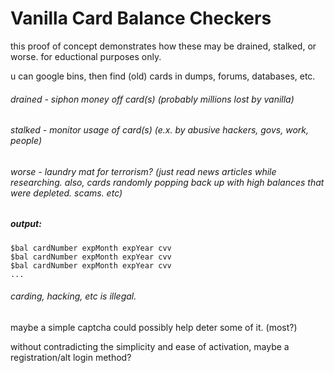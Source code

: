 # Vanilla Card Balance Checkers

this proof of concept demonstrates how these may be drained, stalked, or worse. for eductional purposes only.

u can google bins, then find (old) cards in dumps, forums, databases, etc.

###### drained - siphon money off card(s) (probably millions lost by vanilla)

###### stalked - monitor usage of card(s) (e.x. by abusive hackers, govs, work, people)

###### worse - laundry mat for terrorism? (just read news articles while researching. also, cards randomly popping back up with high balances that were depleted. scams. etc)

##### output:
```
$bal cardNumber expMonth expYear cvv
$bal cardNumber expMonth expYear cvv
$bal cardNumber expMonth expYear cvv
...
```
###### carding, hacking, etc is illegal.

maybe a simple captcha could possibly help deter some of it. (most?)

without contradicting the simplicity and ease of activation, maybe a registration/alt login method?
